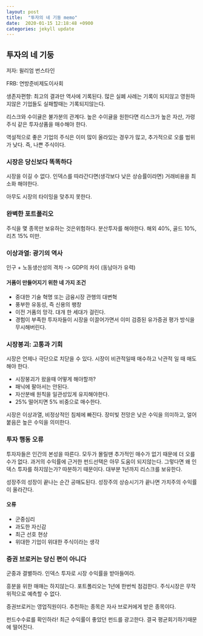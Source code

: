 ```yaml
---
layout: post
title:  "투자의 네 기둥 memo"
date:  2020-01-15 12:18:48 +0900 
categories: jekyll update
---
```


## 투자의 네 기둥

저자: 윌리엄 번스타인

FRB: 연방준비제도이사회

생존자편향: 최고의 결과만 역사에 기록된다. 많은 실폐 사례는 기록이 되지않고 영원하지않은 기업들도 실패할때는 기록되지않는다.

리스크와 수이귤은 불가분의 관계다. 높은 수이귤을 원한다면 리스크가 높은 자산, 가령 주식 같은 투자상품을 매수해야 한다.

역설적으로 좋은 기업의 주식은 이미 많이 올라있는 경우가 많고, 추가적으로 오를 범위가 낮다. 즉, 나쁜 주식이다.

### 시장은 당신보다 똑똑하다
 시장을 이길 수 없다. 인덱스를 따라간다면(생각보다 낮은 상승률이라면) 거래비용을 최소화 해야한다.

 아무도 시장의 타이밍을 맞추지 못한다.

### 완벽한 포트폴리오
 주식을 몇 종목만 보유하는 것은위험하다. 분산투자를 해야한다.
 해외 40%, 골드 10%, 리츠 15% 미만.

### 이상과열: 광기의 역사
 인구 + 노동생산성의 격차 -> GDP의 차이 (동남아가 유력)
#### 거품이 만들어지기 위한 네 가지 조건
 * 중대한 기술 혁명 또는 금융시장 관행의 대변혁
 * 풍부한 유동성, 즉 신용의 팽창
 * 이전 거품의 망각. 대개 한 세대가 걸린다.
 * 경험이 부족한 투자자들이 시장을 이끌어가면서 이미 검증된 유가증권 평가 방식을 무시해버린다.

### 시장붕괴: 고통과 기회
 시장은 언제나 극단으로 치닫을 수 있다. 시장이 비관적일때 매수하고 낙관적 일 때 매도해야 한다.

 * 시장붕괴가 왔을때 어떻게 해야할까?
 * 패닉에 팔아서는 안된다.
 * 자산분배 원칙을 일관성있게 유지해야한다.
 * 25% 떨어지면 5% 비중으로 매수한다.
 
시장은 이상과열, 비정상적인 침체에 빠진다. 장미빛 전망은 낮은 수익을 의미하고, 얼어 붙음은 높은 수익을 의미한다.

### 투자 행동 오류
 투자자들은 인간의 본성을 따른다. 모두가 몰릴땐 추가적인 매수가 없기 때문에 더 오를 수가 없다.
 과거의 수익률에 근거한 펀드선택은 아무 도움이 되지않는다. 그렇다면 왜 인덱스 투자를 하지않는가? 따분하기 때문이다. 대부분 1년까지 리스크를 보유한다.

 성장주의 성장이 끝나는 순간 공매도된다. 성장주의 상승시기가 끝나면 가치주의 수익률이 올라간다.

#### 오류
 * 군중심리
 * 과도한 자신감
 * 최근 선호 현상
 * 위대한 기업이 위대한 주식이라는 생각

### 증권 브로커는 당신 편이 아니다
 군중과 결별하라. 인덱스 투자로 시장 수익률을 받아들여라.

 흥분을 위한 매매는 하지않는다. 포트폴리오는 1년에 한번씩 점검한다. 주식시장은 무작위적으로 예측할 수 없다.

 증권브로커는 영업직원이다. 추천하는 종목은 자사 브로커에게 받은 종목이다.

 펀드수수료를 확인하라! 최근 수익률이 좋았던 펀드를 광고한다. 결국 평균회기하기때문에 떨어진다.
